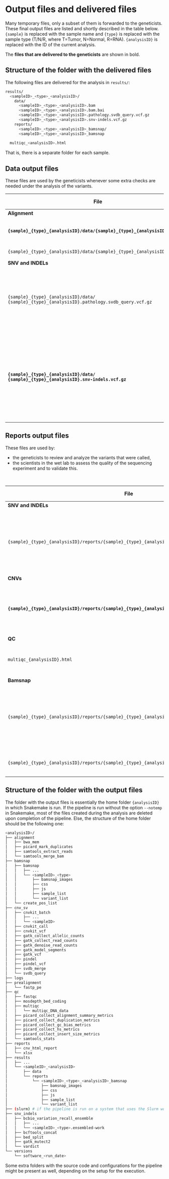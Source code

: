 # Output files and delivered files

Many temporary files, only a subset of them is forwarded to the geneticists.
These final output files are listed and shortly described in the table below.
`{sample}` is replaced with the sample name and `{type}` is replaced with the sample type (T/N/R, where T=Tumor, N=Normal, R=RNA). 
`{analysisID}` is replaced with the ID of the current analysis.

The **files that are delivered to the geneticists** are shown in bold.

## Structure of the folder with the delivered files

The following files are delivered for the analysis in `results/`:

```bash
results/
  <sampleID>_<type>_<analysisID>/
    data/
      <sampleID>_<type>_<analysisID>.bam
      <sampleID>_<type>_<analysisID>.bam.bai
      <sampleID>_<type>_<analysisID>.pathology.svdb_query.vcf.gz
      <sampleID>_<type>_<analysisID>.snv-indels.vcf.gz
    reports/
      <sampleID>_<type>_<analysisID>_bamsnap/
      <sampleID>_<type>_<analysisID>_bamsnap
      
  multiqc_<analysisID>.html
```

That is, there is a separate folder for each sample.

## Data output files
These files are used by the geneticists whenever some extra checks are needed under the analysis of the variants.
<br />

| **File**                                                                                             | **File type** | **Description**                                                                                                                       |
|------------------------------------------------------------------------------------------------------|-|---------------------------------------------------------------------------------------------------------------------------------------|
| **Alignment**                                                                                        | :~~: | ~~                                                                                                                                    |
| **`{sample}_{type}_{analysisID}/data/{sample}_{type}_{analysisID}.bam`**                             | bam | Alignment file used for downstream analysis                                                                                           |
| `{sample}_{type}_{analysisID}/data/{sample}_{type}_{analysisID}.bam.bai`                             | bai | Alignment index file                                                                                                                  |
| **SNV and INDELs**                                                                                   | :~~: | ~~                                                                                                                                    |
| `{sample}_{type}_{analysisID}/data/`<br />`{sample}_{type}_{analysisID}.pathology.svdb_query.vcf.gz` | vcf | Final hard-and-soft filtered and annotated file with SNV, INDEL, and CNV? <br /> **OBS! Do not use as input to QCI**                  |
| **`{sample}_{type}_{analysisID}/data/`<br />`{sample}_{type}_{analysisID}.snv-indels.vcf.gz`**       | vcf | Final hard-and-soft filtered and annotated file with SNV and INDEL variants <br />used as input to QCI and to create th Excel report. |


## Reports output files
These files are used by:
- the geneticists to review and analyze the variants that were called,
- the scientists in the wet lab to assess the quality of the sequencing experiment and to validate this.
<br />

| **File**                                                                                         | **File type** | **Description**                                                                                                             |
|--------------------------------------------------------------------------------------------------|---------------|-----------------------------------------------------------------------------------------------------------------------------|
| **SNV and INDELs**                                                                               | :~~:          | ~~                                                                                                                          |
| `{sample}_{type}_{analysisID}/reports/{sample}_{type}_{analysisID}.report.xlsx`                  | xlsx          | Excel report with a compilation of the called variants <br />from different callers. See "Excel" page of the documentation. |
| **CNVs**                                                                                         | :~~:          | ~~                                                                                                                          |
| **`{sample}_{type}_{analysisID}/reports/{sample}_{type}_{analysisID}.pathology.cnv.html`**       | html          | Interactive html report of the filtered CNV results <br />using tumor content estimated by a pathologist                    | |
| **QC**                                                                                           | :~~:          | ~~                                                                                                                          |
| `multiqc_{analysisID}.html`                                                                      | html          | MultiQC report for all samples in the multiplexed sequence run.                                                             |
| **Bamsnap**                                                                                      | :~~:          | ~~                                                                                                                          |
| `{sample}_{type}_{analysisID}/reports/{sample}_{type}_{analysisID}_bamsnap/variant_list.html`    | html          | Report with the IGV screenschots for SNVs with VAF > 5%. <br />To see a screenshot, click on "CHROM" or "POS" in a row      |
| `{sample}_{type}_{analysisID}/reports/{sample}_{type}_{analysisID}_bamsnap/bamsnap_images/*.png` | png           | Standalone screenshots for the SNVs as PNG images.                                                                          |


## Structure of the folder with the output files

The folder with the output files is essentially the home folder `{analysisID}` in which Snakemake is run.
If the pipeline is run without the option `--notemp` in Snakemake, most of the files created during the analysis are deleted upon completion of the pipeline.
Else, the structure of the home folder should be the following one:

```bash
<analysisID>/
├── alignment
│   ├── bwa_mem
│   ├── picard_mark_duplicates
│   ├── samtools_extract_reads
│   └── samtools_merge_bam
├── bamsnap
│   ├── bamsnap
│   │   ├── ...
│   │   └── <sampleID>_<type>
│   │       ├── bamsnap_images
│   │       ├── css
│   │       ├── js
│   │       ├── sample_list
│   │       └── variant_list
│   └── create_pos_list
├── cnv_sv
│   ├── cnvkit_batch
│   │   ├── ...
│   │   └── <sampleID>
│   ├── cnvkit_call
│   ├── cnvkit_vcf
│   ├── gatk_collect_allelic_counts
│   ├── gatk_collect_read_counts
│   ├── gatk_denoise_read_counts
│   ├── gatk_model_segments
│   ├── gatk_vcf
│   ├── pindel
│   ├── pindel_vcf
│   ├── svdb_merge
│   └── svdb_query
├── logs
├── prealignment
│   └── fastp_pe
├── qc
│   ├── fastqc
│   ├── mosdepth_bed_coding
│   ├── multiqc
│   │   └── multiqc_DNA_data
│   ├── picard_collect_alignment_summary_metrics
│   ├── picard_collect_duplication_metrics
│   ├── picard_collect_gc_bias_metrics
│   ├── picard_collect_hs_metrics
│   ├── picard_collect_insert_size_metrics
│   └── samtools_stats
├── reports
│   ├── cnv_html_report
│   └── xlsx
├── results
│   ├── ...
│   └── <sampleID>_<analysisID>
│       ├── data
│       └── reports
│           └── <sampleID>_<type>_<analysisID>_bamsnap
│               ├── bamsnap_images
│               ├── css
│               ├── js
│               ├── sample_list
│               └── variant_list
├── (slurm) # if the pipeline is run on a system that uses the Slurm workload manager
├── snv_indels
│   ├── bcbio_variation_recall_ensemble
│   │   ├── ...
│   │   └── <sampleID>_<type>.ensembled-work
│   ├── bcftools_concat
│   ├── bed_split
│   ├── gatk_mutect2
│   └── vardict
└── versions
    └── software_<run_date>
```

Some extra folders with the source code and configurations for the pipeline might be present as well, 
depending on the setup for the execution.